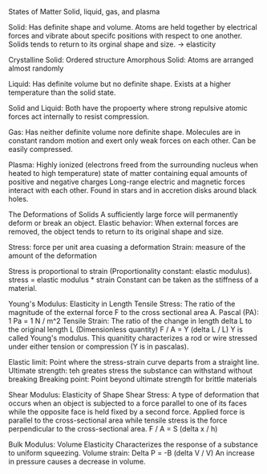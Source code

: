 States of Matter
Solid, liquid, gas, and plasma

Solid: 
Has definite shape and volume.
Atoms are held together by electrical forces and vibrate about specifc positions with respect to one another. Solids tends to return to its orginal shape and size. -> elasticity

Crystalline Solid: Ordered structure
Amorphous Solid: Atoms are arranged almost randomly

Liquid: 
Has definite volume but no definite shape.
Exists at a higher temperature than the solid state.

Solid and Liquid:
Both have the propoerty where strong repulsive atomic forces act internally to resist compression.

Gas: 
Has neither definite volume nore definite shape.
Molecules are in constant random motion and exert only weak forces on each other.
Can be easily compressed.

Plasma: Highly ionized (electrons freed from the surrounding nucleus when heated to high temperature) state of matter containing equal amounts of positive and negative charges
Long-range electric and magnetic forces interact with each other.
Found in stars and in accretion disks around black holes.

The Deformations of Solids
A sufficiently large force will permanently deform or break an object.
Elastic behavior: When external forces are removed, the object tends to return to its original shape and size.

Stress: force per unit area cuasing a deformation
Strain: measure of the amount of the deformation

Stress is proportional to strain (Proportionality constant: elastic modulus).
stress = elastic modulus * strain
Constant can be taken as the stiffness of a material.

Young's Modulus: Elasticity in Length
Tensile Stress: The ratio of the magnitude of the external force F to the cross sectional area A.
Pascal (PA): 1 Pa = 1 N / m^2
Tensile Strain: The ratio of the change in length delta L to the original length L (Dimensionless quantity)
F / A  = Y (delta L / L)
Y is called Young's modulus.
This quanitity characterizes a rod or wire stressed under either tension or compression (Y is in pascalas).

Elastic limit: Point where the stress-strain curve departs from a straight line. 
Ultimate strength: teh greates stress the substance can withstand without breaking
Breaking point: Point beyond ultimate strength for brittle materials

Shear Modulus: Elasticity of Shape
Shear Stress: A type of deformation that occurs when an object is subjected to a force parallel to one of its faces while the opposite face is held fixed by a second force.
Applied force is parallel to the cross-sectional area while tensile stress is the force perpendicular to the cross-sectional area.
F / A = S (delta x / h)

Bulk Modulus: Volume Elasticity
Characterizes the response of a substance to uniform squeezing.
Volume strain: Delta P = -B (delta V /  V)
An increase in pressure causes a decrease in volume.
